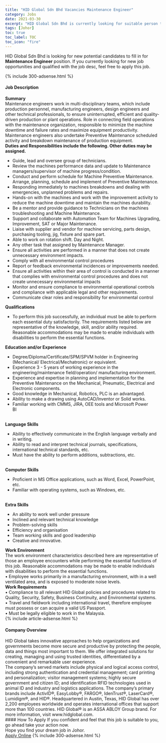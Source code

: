 ```yaml
---
title: "HID Global Sdn Bhd Vacancies Maintenance Engineer" 
category: Jobs 
date: 2021-03-30 
excerpt: "HID Global Sdn Bhd is currently looking for suitable person to fill in the Maintenance Engineer which based in Johor" 
tags: [Johor] 
toc: true 
toc_label: TOC 
toc_icon: "fire" 
--- 
```


<p>HID Global Sdn Bhd is looking for new potential candidates to fill in for <b>Maintenance Engineer</b> position. If you currently looking for new job opportunities and qualified with the job desc, feel free to apply this job.
</p>{% include 300-adsense.html %} 
<div><div><h4>Job Description</h4></div><div><div><span><div><div><div><strong>Summary</strong><br>Maintenance engineers work in multi-disciplinary teams, which include production personnel, manufacturing engineers, design engineers and other technical professionals, to ensure uninterrupted, efficient and quality-driven production or plant operations. Role in connecting field operations with the maintenance organization, responsible to minimize the machine downtime and failure rates and maximize equipment productivity. Maintenance engineers also undertake Preventive Maintenance scheduled activity and breakdown maintenance of production equipment.</div><div><strong>Duties and Responsibilities include the following. Other duties may be assigned.</strong></div><ul><li>Guide, lead and oversee group of technicians.</li><li>Review the machines performance data and update to Maintenance managers/supervisor of machine progress/condition.</li><li>Conduct and perform schedule for Machine Preventive Maintenance. Arrange, planning, schedule and implement of Preventive Maintenance.</li><li>Responding immediately to machines breakdowns and dealing with emergencies, unplanned problems and repairs.</li><li>Hands-on with the machines and work with the improvement activity to reduce the machine downtime and maintain the machines durability.</li><li>Be a mentor and provide guidance to Technicians on the machines troubleshooting and Machine Maintenance.</li><li>Support and collaborate with Automation Team for Machines Upgrading, Improvement, SAT or Major Maintenance.</li><li>Liaise with supplier and vendor for machine servicing, parts design, purchasing tooling, jig, fixture and spare part.</li><li>Able to work on rotation shift. Day and Night.</li><li>Any other task that assigned by Maintenance Manager.</li><li>Ensure all activities are performed in a manner that does not create unnecessary environment impacts.</li><li>Comply with all environmental control procedures</li><li>Report or feedback environmental incidences or improvements needed.</li><li>Ensure all activities within their area of control is conducted in a manner that complies with environmental control procedures and does not create unnecessary environmental impacts</li><li>Monitor and ensure compliance to environmental operational controls and compliance with applicable legal and other requirements.</li><li>Communicate clear roles and responsibility for environmental control</li></ul><div><strong>Qualifications</strong></div><ul><li>To perform this job successfully, an individual must be able to perform each essential duty satisfactorily. The requirements listed below are representative of the knowledge, skill, and/or ability required. Reasonable accommodations may be made to enable individuals with disabilities to perform the essential functions.</li></ul><div><strong>Education and/or Experience</strong>&#160;&#160;&#160;&#160;&#160;&#160;&#160;&#160;&#160;</div><ul><li>Degree/Diploma/Certificate/SPM/SPVM holder in Engineering (Mechanical/ Electrical/Mechatronic) or equivalent.</li><li>Experience 3 - 5 years of working experience in the engineering/maintenance field/operation/ manufacturing environment.&#160;</li><li>Experience and expertise in planning and implementation for the Preventive Maintenance on the Mechanical, Pneumatic, Electrical and Electronic components.</li><li>Good knowledge in Mechanical, Robotics, PLC is an advantaged.</li><li>Ability to make a drawing using AutoCAD/Inventor or Solid works.</li><li>Familiar working with CMMS, JIRA, OEE tools and Microsoft Power BI&#160;&#160;&#160;&#160;&#160;&#160;&#160;&#160;</li></ul><div>&#160;&#160;&#160;&#160;&#160;&#160;&#160;&#160;&#160;&#160;&#160;&#160;&#160;&#160;<br><strong>Language Skills&#160;</strong>&#160;&#160;&#160;&#160;&#160;&#160;&#160;&#160;&#160;&#160;&#160;&#160;&#160;&#160;&#160;&#160;&#160;</div><ul><li>Ability to effectively communicate in the English language verbally and in writing.</li><li>Ability to read and interpret technical journals, specifications, international technical standards, etc.</li><li>Must have the ability to perform additions, subtractions, etc.&#160;&#160;&#160;&#160;&#160;&#160;</li></ul><br><strong>Computer Skills&#160;&#160;</strong>&#160;&#160;<ul><li>Proficient in MS Office applications, such as Word, Excel, PowerPoint, etc.</li><li>Familiar with operating systems, such as Windows, etc.</li></ul><div><br><strong>Extra Skills&#160;&#160;&#160;&#160;</strong></div><ul><li>An ability to work well under pressure</li><li>Inclined and relevant technical knowledge</li><li>Problem-solving skills</li><li>Efficiency and organisation</li><li>Team working skills and good leadership</li><li>Creative and innovative.</li></ul><div><strong>Work Environment</strong><br>The work environment characteristics described here are representative of those an employee encounters while performing the essential functions of this job. Reasonable accommodations may be made to enable individuals with disabilities to perform the essential functions.<br>&#8226; Employee works primarily in a manufacturing environment, with in a well ventilated area, and is exposed to moderate noise levels.</div><div><strong>Work Requirements</strong><br>&#8226; Compliance to all relevant HID Global policies and procedures related to Quality, Security, Safety, Business Continuity, and Environmental systems.<br>&#8226; Travel and fieldwork including international travel, therefore employee must possess or can acquire a valid US Passport.<br>&#8226; Must be legally eligible to work in the Malaysia.</div></div></div></span></div></div></div> 
{% include article-adsense.html %} 
<div><div><h4>Company Overview</h4></div><div><div><span><div><div>
	HID Global takes innovative approaches to help organizations and governments become more secure and productive by protecting the people, data and things most important to them. We offer integrated solutions for creating, managing and using trusted identities, differentiated by a convenient and remarkable user experience.<br>
	The company&#8217;s served markets include physical and logical access control, including strong authentication and credential management; card printing and personalization; visitor management systems; highly secure government and citizen ID; and identification RFID technologies used in animal ID and industry and logistics applications. The company&#8217;s primary brands include ActivID&#174;, EasyLobby&#174;, FARGO&#174;, IdenTrust&#174;, LaserCard&#174;, Lumidigm&#174;, and HID&#174;. Headquartered in Austin, Texas, HID Global has over 2,200 employees worldwide and operates international offices that support more than 100 countries. HID Global&#174; is an ASSA ABLOY Group brand. For more information, visit www.hidglobal.com.</div></div></span></div></div></div> 
#### How To Apply 
If you confident and feel that this job is suitable to you, go ahead take your action now. <br/> 
Hope you find your dream job in Johor. <br/> 
<a href="https://www.jobstreet.com.my/en/job/maintenance-engineer-4520021?jobId=jobstreet-my-job-4520021&" class="btn btn--info" target="_blank" rel="nofollow noopenner">Apply Online</a> 
{% include 300-adsense.html %} 